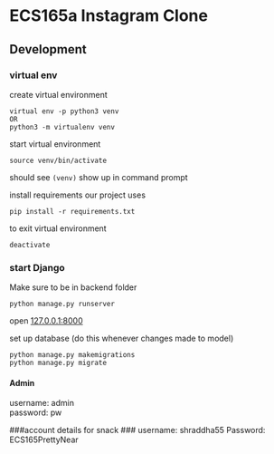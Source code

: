 # ECS165a Instagram Clone

## Development
### virtual env
create virtual environment
```
virtual env -p python3 venv
OR
python3 -m virtualenv venv
```

start virtual environment
```
source venv/bin/activate
```

should see `(venv)` show up in command prompt

install requirements our project uses
```
pip install -r requirements.txt
```


to exit virtual environment
```
deactivate
```


### start Django
Make sure to be in backend folder
```
python manage.py runserver
```
open [127.0.0.1:8000](127.0.0.1:8000)

set up database (do this whenever changes made to model)
```
python manage.py makemigrations
python manage.py migrate
```
#### Admin
username: admin\
password: pw


###account details for snack ###
username: shraddha55
Password: ECS165PrettyNear
